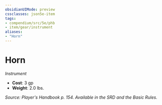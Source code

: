 ```yaml
---
obsidianUIMode: preview
cssclasses: json5e-item
tags:
- compendium/src/5e/phb
- item/gear/instrument
aliases: 
- "Horn"
---
```

# Horn
*Instrument*  

- **Cost**: 3 gp
- **Weight**: 2.0 lbs.

*Source: Player's Handbook p. 154. Available in the SRD and the Basic Rules.*